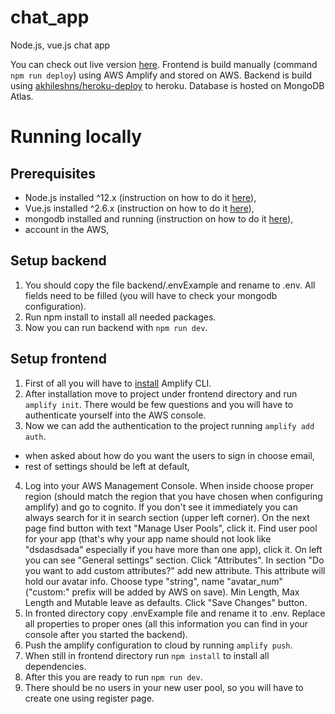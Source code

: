 # chat_app

Node.js, vue.js chat app

You can check out live version [here](https://dev.d3u86g5tze9ctl.amplifyapp.com/). Frontend is build manually (command `npm run deploy`) using AWS Amplify and stored on AWS. Backend is build using [akhileshns/heroku-deploy](https://github.com/AkhileshNS/heroku-deploy) to heroku. Database is hosted on MongoDB Atlas.

# Running locally 

## Prerequisites

- Node.js installed ^12.x (instruction on how to do it [here](https://nodejs.org/en/)),
- Vue.js installed ^2.6.x (instruction on how to do it [here](https://vuejs.org/v2/guide/installation.html)),
- mongodb installed and running (instruction on how to do it [here](https://docs.mongodb.com/manual/installation/)),
- account in the AWS,

## Setup backend

1. You should copy the file backend/.envExample and rename to .env. All fields need to be filled (you will have to check your mongodb configuration).
2. Run npm install to install all needed packages.
3. Now you can run backend with `npm run dev`.

## Setup frontend

1. First of all you will have to [install](https://docs.amplify.aws/cli/start/install) Amplify CLI.
2. After installation move to project under frontend directory and run `amplify init`. There would be few questions and you will have to authenticate yourself into the AWS console.
3. Now we can add the authentication to the project running `amplify add auth`.

- when asked about how do you want the users to sign in choose email,
- rest of settings should be left at default,

4. Log into your AWS Management Console. When inside choose proper region (should match the region that you have chosen when configuring amplify) and go to cognito. If you don't see it immediately you can always search for it in search section (upper left corner). On the next page find button with text "Manage User Pools", click it. Find user pool for your app (that's why your app name should not look like "dsdasdsada" especially if you have more than one app), click it. On left you can see "General settings" section. Click "Attributes". In section "Do you want to add custom attributes?" add new attribute. This attribute will hold our avatar info. Choose type "string", name "avatar_num" ("custom:" prefix will be added by AWS on save). Min Length, Max Length and Mutable leave as defaults. Click "Save Changes" button.
5. In fronted directory copy .envExample file and rename it to .env. Replace all properties to proper ones (all this information you can find in your console after you started the backend).
6. Push the amplify configuration to cloud by running `amplify push`.
7. When still in frontend directory run `npm install` to install all dependencies.
8. After this you are ready to run `npm run dev`.
9. There should be no users in your new user pool, so you will have to create one using register page.
